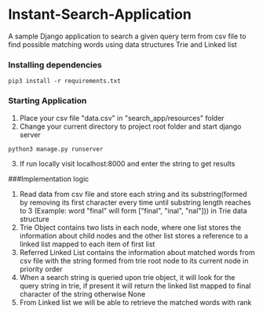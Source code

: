 # Instant-Search-Application
A sample Django application to search a given query term from csv file to find possible matching words
using data structures Trie and Linked list 

### Installing dependencies
```
pip3 install -r requirements.txt
```

### Starting Application
1. Place your csv file "data.csv" in "search_app/resources" folder  
2. Change your current directory to project root folder and start django server
```
python3 manage.py runserver 
```
3. If run locally visit localhost:8000 and enter the string to get results



###Implementation logic
1. Read data from csv file and store each string and its substring(formed by removing its first character every time until
substring length reaches to 3 (Example: word "final" will form ["final", "inal", "nal"])) in Trie data structure
2. Trie Object contains two lists in each node, where one list stores the information about child nodes and the other list stores a 
reference to a linked list mapped to each item of first list  
3. Referred Linked List contains the information about matched words from csv file with the string formed 
from trie root node to its current node in priority order
4. When a search string is queried upon trie object, it will look for the query string in trie, if present it will return
the linked list mapped to final character of the string otherwise None
5. From Linked list we will be able to retrieve the matched words with rank



